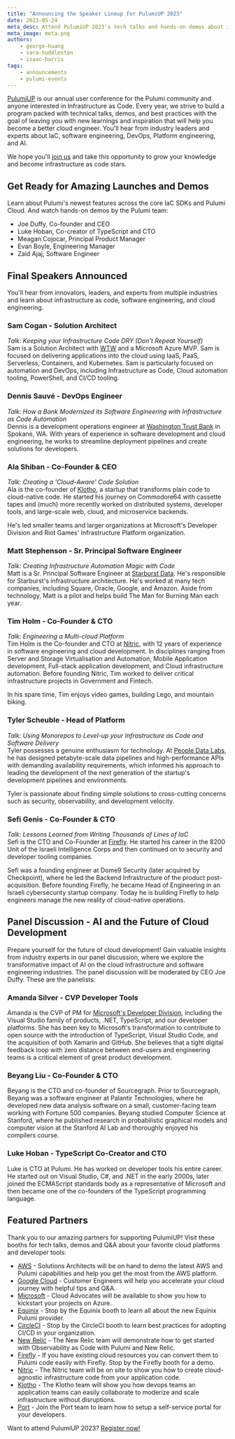 ```yaml
---
title: "Announcing the Speaker Lineup for PulumiUP 2023"
date: 2023-05-24
meta_desc: Attend PulumiUP 2023's tech talks and hands-on demos about infrastructure as code, platform engineering, multi-cloud, AI, modern cloud architectures, and more!
meta_image: meta.png
authors:
    - george-huang
    - sara-huddleston
    - isaac-harris
tags:
    - announcements
    - pulumi-events
---
```


[PulumiUP](https://www.pulumi.com/pulumi-up/) is our annual user conference for the Pulumi community and anyone interested in Infrastructure as Code. Every year, we strive to build a program packed with technical talks, demos, and best practices with the goal of leaving you with new learnings and inspiration that will help you become a better cloud engineer. You'll hear from industry leaders and experts about IaC, software engineering, DevOps, Platform engineering, and AI.

We hope you'll [join us](https://www.pulumi.com/pulumi-up/) and take this opportunity to grow your knowledge and become infrastructure as code stars.

## Get Ready for Amazing Launches and Demos

Learn about Pulumi's newest features across the core IaC SDKs and Pulumi Cloud.
And watch hands-on demos by the Pulumi team:

* Joe Duffy, Co-founder and CEO
* Luke Hoban, Co-creator of TypeScript and CTO
* Meagan Cojocar, Principal Product Manager
* Evan Boyle, Engineering Manager
* Zaid Ajaj, Software Engineer

## Final Speakers Announced

You'll hear from innovators, leaders, and experts from multiple industries and learn about infrastructure as code, software engineering, and cloud engineering.

### Sam Cogan - Solution Architect

_Talk: Keeping your Infrastructure Code DRY (Don't Repeat Yourself)_  
Sam is a Solution Architect with [WTW](https://www.wtwco.com/?utm_source=Pulumi.com&utm_medium=Website&utm_campaign=PulumiUP) and a Microsoft Azure MVP. Sam is focused on delivering applications into the cloud using IaaS, PaaS, Serverless, Containers, and Kubernetes. Sam is particularly focused on automation and DevOps, including Infrastructure as Code, Cloud automation tooling, PowerShell, and CI/CD tooling.

### Dennis Sauvé - DevOps Engineer

_Talk: How a Bank Modernized its Software Engineering with Infrastructure as Code Automation_  
Dennis is a development operations engineer at [Washington Trust Bank](https://www.watrust.com/?utm_source=Pulumi.com&utm_medium=Website&utm_campaign=PulumiUP) in Spokane, WA. With years of experience in software development and cloud engineering, he works to streamline deployment pipelines and create solutions for developers.

### Ala Shiban - Co-Founder & CEO

_Talk: Creating a 'Cloud-Aware' Code Solution_  
Ala is the co-founder of [Klotho](https://klo.dev/?utm_source=Pulumi.com&utm_medium=Website&utm_campaign=PulumiUP), a startup that transforms plain code to cloud-native code. He started his journey on Commodore64 with cassette tapes and (much) more recently worked on distributed systems, developer tools, and large-scale web, cloud, and microservice backends.

He's led smaller teams and larger organizations at Microsoft's Developer Division and Riot Games' Infrastructure Platform organization.

### Matt Stephenson - Sr. Principal Software Engineer

_Talk: Creating Infrastructure Automation Magic with Code_  
Matt is a Sr. Principal Software Engineer at [Starburst Data](https://www.starburst.io/?utm_source=Pulumi.com&utm_medium=Website&utm_campaign=PulumiUP). He's responsible for Starburst's infrastructure architecture. He's worked at many tech companies, including Square, Oracle, Google, and Amazon. Aside from technology, Matt is a pilot and helps build The Man for Burning Man each year.

### Tim Holm - Co-Founder & CTO

_Talk: Engineering a Multi-cloud Platform_  
Tim Holm is the Co-founder and CTO at [Nitric](https://nitric.io/?utm_source=Pulumi.com&utm_medium=Website&utm_campaign=PulumiUP), with 12 years of experience in software engineering and cloud development. In disciplines ranging from Server and Storage Virtualisation and Automation, Mobile Application development, Full-stack application development, and Cloud infrastructure automation. Before founding Nitric, Tim worked to deliver critical infrastructure projects in Government and Fintech.

In his spare time, Tim enjoys video games, building Lego, and mountain biking.

### Tyler Scheuble - Head of Platform

_Talk: Using Monorepos to Level-up your Infrastructure as Code and Software Delivery_  
Tyler possesses a genuine enthusiasm for technology. At [People Data Labs](https://www.peopledatalabs.com/?utm_source=Pulumi.com&utm_medium=Website&utm_campaign=PulumiUP), he has designed petabyte-scale data pipelines and high-performance APIs with demanding availability requirements, which informed his approach to leading the development of the next generation of the startup's development pipelines and environments.

Tyler is passionate about finding simple solutions to cross-cutting concerns such as security, observability, and development velocity.

### Sefi Genis - Co-Founder & CTO

_Talk: Lessons Learned from Writing Thousands of Lines of IaC_  
Sefi is the CTO and Co-Founder at [Firefly](https://www.gofirefly.io/?utm_source=Pulumi.com&utm_medium=Website&utm_campaign=PulumiUP). He started his career in the 8200 Unit of the Israeli Intelligence Corps and then continued on to security and developer tooling companies.

Sefi was a founding engineer at Dome9 Security (later acquired by Checkpoint), where he led  the Backend Infrastructure of the product post-acquisition. Before founding Firefly, he became Head of Engineering in an Israeli cybersecurity startup company. Today he is building Firefly to help engineers manage the new reality of cloud-native operations.

## Panel Discussion - AI and the Future of Cloud Development

Prepare yourself for the future of cloud development! Gain valuable insights from industry experts in our panel discussion, where we explore the transformative impact of AI on the cloud infrastructure and software engineering industries. The panel discussion will be moderated by CEO Joe Duffy. These are the panelists:

### Amanda Silver - CVP Developer Tools

Amanda is the CVP of PM for [Microsoft's Developer Division](https://developer.microsoft.com/en-us/?utm_source=Pulumi.com&utm_medium=Website&utm_campaign=PulumiUP), including the Visual Studio family of products, .NET, TypeScript, and our developer platforms. She has been key to Microsoft's transformation to contribute to open source with the introduction of TypeScript, Visual Studio Code, and the acquisition of both Xamarin and GitHub. She believes that a tight digital feedback loop with zero distance between end-users and engineering teams is a critical element of great product development.

### Beyang Liu - Co-Founder  & CTO

Beyang is the CTO and co-founder of Sourcegraph. Prior to Sourcegraph, Beyang was a software engineer at Palantir Technologies, where he developed new data analysis software on a small, customer-facing team working with Fortune 500 companies. Beyang studied Computer Science at Stanford, where he published research in probabilistic graphical models and computer vision at the Stanford AI Lab and thoroughly enjoyed his compilers course.

### Luke Hoban - TypeScript Co-Creator and CTO

Luke is CTO at Pulumi. He has worked on developer tools his entire career. He started out on Visual Studio, C#, and .NET in the early 2000s, later joined the ECMAScript standards body as a representative of Microsoft and then became one of the co-founders of the TypeScript programming language.

## Featured Partners

Thank you to our amazing partners for supporting PulumiUP! Visit these booths for tech talks, demos and Q&A about your favorite cloud platforms and developer tools:

* [AWS](https://aws.amazon.com/?utm_source=Pulumi.com&utm_medium=Website&utm_campaign=PulumiUP) - Solutions Architects will be on hand to demo the latest AWS and Pulumi capabilities and help you get the most from the AWS platform.
* [Google Cloud](https://cloud.google.com/?utm_source=Pulumi.com&utm_medium=Website&utm_campaign=PulumiUP) - Customer Engineers will help you accelerate your cloud journey with helpful tips and Q&A.  
* [Microsoft](http://azure.microsoft.com/?utm_source=Pulumi.com&utm_medium=Website&utm_campaign=PulumiUP) - Cloud Advocates will be available to show you how to kickstart your projects on Azure.
* [Equinix](https://www.equinix.com/?utm_source=Pulumi.com&utm_medium=Website&utm_campaign=PulumiUP) - Stop by the Equinix booth to learn all about the new Equinix Pulumi provider.
* [CircleCI](https://circleci.com/?utm_source=Pulumi.com&utm_medium=Website&utm_campaign=PulumiUP) - Stop by the CircleCI booth to learn best practices for adopting CI/CD in your organization.  
* [New Relic](https://developer.newrelic.com/pulumi/get-started-pulumi/?utm_source=Pulumi.com&utm_medium=Website&utm_campaign=PulumiUP) - The New Relic team will demonstrate how to get started with Observability as Code with Pulumi and New Relic.
* [Firefly](https://www.gofirefly.io/?utm_source=Pulumi.com&utm_medium=Website&utm_campaign=PulumiUP) - If you have existing cloud resources you can convert them to Pulumi code easily with Firefly. Stop by the Firefly booth for a demo.
* [Nitric](https://nitric.io/?utm_source=Pulumi.com&utm_medium=Website&utm_campaign=PulumiUP) - The Nitric team will be on site to show you how to create cloud-agnostic infrastructure code from your application code.  
* [Klotho](https://klo.dev/?utm_source=Pulumi.com&utm_medium=Website&utm_campaign=PulumiUP) - The Klotho team will show you how devops teams an application teams can easily collaborate to moderize and scale infrastructure without disruptions.
* [Port](https://www.getport.io/?utm_source=Pulumi.com&utm_medium=Website&utm_campaign=PulumiUP) - Join the Port team to learn how to setup a self-service portal for your developers.

Want to attend PulumiUP 2023? [Register now!](https://www.pulumi.com/pulumi-up/)
